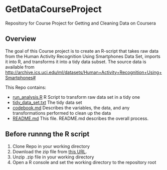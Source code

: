 # GetDataCourseProject
Repository for Course Project for Getting and Cleaning Data on Coursera

## Overview
The goal of this Course project is to create an R-script that takes raw data from the Human Activity Recognition Using Smartphones Data Set, imports it into R, and transforms it into a tidy data subset.
The source data is available from http://archive.ics.uci.edu/ml/datasets/Human+Activity+Recognition+Using+Smartphones#


This Repo contains:
- [run_analysis.R](./run_analysis.R)    R Script to transform raw data set in a tidy one
- [tidy_data_set.txt](./tidy_data_set.txt)	The tidy data set
- [codebook.md](./codebook.md) 		  Describes the variables, the data, and any transformations performed to clean up the data
- [README.md](./Readme.md)		    This file. README.md describes the overall process.


## Before runnng the R script
1. Clone Repo in your working directory
2. Download the zip file from [this URL](https://d396qusza40orc.cloudfront.net/getdata%2Fprojectfiles%2FUCI%20HAR%20Dataset.zip).
3. Unzip .zip file in your working directory
4. Open a R console and set the working directory to the repository root
